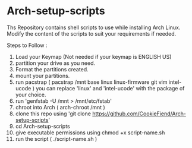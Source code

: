 # Arch-setup-scripts

Ths Repository contains shell scripts to use while installing Arch Linux.
Modify the content of the scripts to suit your requirements if needed.

Steps to Follow :

1. Load your Keymap (Not needed if your keymap is ENGLISH US)
2. partition your drive as you need.
3. Format the partitions created.
4. mount your partitions.
5. run pacstrap ( pacstrap /mnt base linux linux-firmware git vim intel-ucode ) you can replace 'linux' and 'intel-ucode' with the package of your choice.
6. run 'genfstab -U /mnt > /mnt/etc/fstab'
7. chroot into Arch ( arch-chroot /mnt )
8. clone this repo using 'git clone https://github.com/CookieFiend/Arch-setup-scripts'
9. cd Arch-setup-scripts
10. give executable permissions using chmod +x script-name.sh
11. run the script ( ./script-name.sh )
